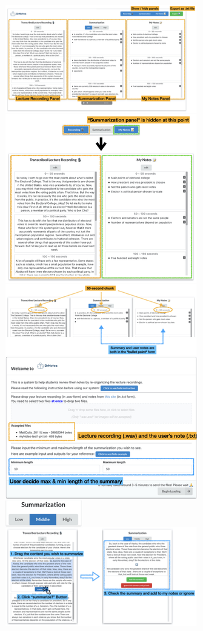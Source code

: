 
<!--![Overview of the system](./images/01-overall-page.jpeg)-->
<img src="./images/01-overall-page.jpeg" width="800" alt="Overview of the system">

<!--![Show/hide panels](./images/02-show-hide-panels.jpeg)-->
<img src="./images/02-show-hide-panels.jpeg" width="600" alt="Show/hide panels">

<!--![Chunk and bullet point](./images/03-chunk-bullet-point.jpeg)-->
<img src="./images/03-chunk-bullet-point.jpeg" width="800" alt="Chunk and bullet point">

<!--![First page to input files](./images/04-intro-page.jpeg)-->
<img src="./images/04-intro-page.jpeg" width="600" alt="First page to input files">

<!--![Summarization recommendation based on threshold](./images/05-summary-threshold.jpeg)-->
<img src="./images/05-summary-threshold.jpeg" width="200" alt="Summarization recommendation based on threshold">

<!--![Drag to summarize certain parts of the script](./images/06-drag-to-summarize.jpeg)-->
<img src="./images/06-drag-to-summarize.jpeg" width="800" alt="Drag to summarize certain parts of the script">